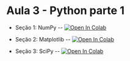 # Aula 3 - Python parte 1

* Seção 1: NumPy -- [![Open In Colab](https://colab.research.google.com/assets/colab-badge.svg)](https://colab.research.google.com/github/Analise-Dados-FAE/2021/blob/main/aula3_python_parte2/1_numpy_python.ipynb)

* Seção 2: Matplotlib -- [![Open In Colab](https://colab.research.google.com/assets/colab-badge.svg)](https://colab.research.google.com/github/Analise-Dados-FAE/2021/blob/main/aula3_python_parte2/2_matplotlib_python.ipynb)

* Seção 3: SciPy -- [![Open In Colab](https://colab.research.google.com/assets/colab-badge.svg)](https://colab.research.google.com/github/Analise-Dados-FAE/2021/blob/main/aula3_python_parte2/3_scipy_python.ipynb)
